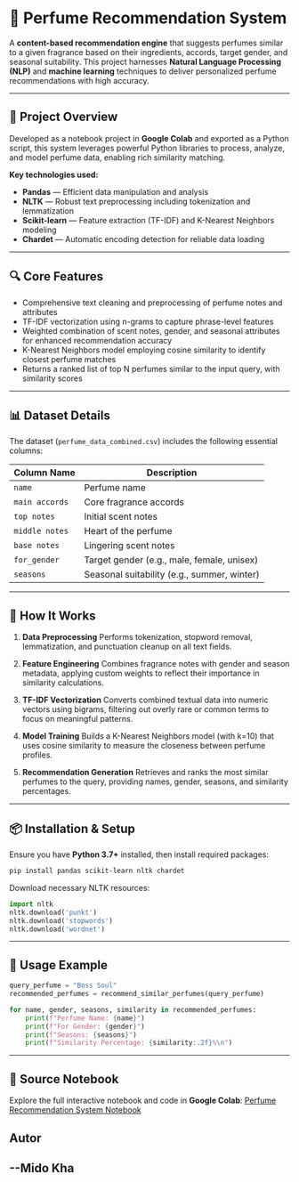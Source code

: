 

# 🧴 Perfume Recommendation System

A **content-based recommendation engine** that suggests perfumes similar to a given fragrance based on their ingredients, accords, target gender, and seasonal suitability. This project harnesses **Natural Language Processing (NLP)** and **machine learning** techniques to deliver personalized perfume recommendations with high accuracy.

---

## 📂 Project Overview

Developed as a notebook project in **Google Colab** and exported as a Python script, this system leverages powerful Python libraries to process, analyze, and model perfume data, enabling rich similarity matching.

**Key technologies used:**

* **Pandas** — Efficient data manipulation and analysis
* **NLTK** — Robust text preprocessing including tokenization and lemmatization
* **Scikit-learn** — Feature extraction (TF-IDF) and K-Nearest Neighbors modeling
* **Chardet** — Automatic encoding detection for reliable data loading

---

## 🔍 Core Features

* Comprehensive text cleaning and preprocessing of perfume notes and attributes
* TF-IDF vectorization using n-grams to capture phrase-level features
* Weighted combination of scent notes, gender, and seasonal attributes for enhanced recommendation accuracy
* K-Nearest Neighbors model employing cosine similarity to identify closest perfume matches
* Returns a ranked list of top N perfumes similar to the input query, with similarity scores

---

## 📊 Dataset Details

The dataset (`perfume_data_combined.csv`) includes the following essential columns:

| Column Name    | Description                                 |
| -------------- | ------------------------------------------- |
| `name`         | Perfume name                                |
| `main accords` | Core fragrance accords                      |
| `top notes`    | Initial scent notes                         |
| `middle notes` | Heart of the perfume                        |
| `base notes`   | Lingering scent notes                       |
| `for_gender`   | Target gender (e.g., male, female, unisex)  |
| `seasons`      | Seasonal suitability (e.g., summer, winter) |

---

## 🧠 How It Works

1. **Data Preprocessing**
   Performs tokenization, stopword removal, lemmatization, and punctuation cleanup on all text fields.

2. **Feature Engineering**
   Combines fragrance notes with gender and season metadata, applying custom weights to reflect their importance in similarity calculations.

3. **TF-IDF Vectorization**
   Converts combined textual data into numeric vectors using bigrams, filtering out overly rare or common terms to focus on meaningful patterns.

4. **Model Training**
   Builds a K-Nearest Neighbors model (with k=10) that uses cosine similarity to measure the closeness between perfume profiles.

5. **Recommendation Generation**
   Retrieves and ranks the most similar perfumes to the query, providing names, gender, seasons, and similarity percentages.

---

## 📦 Installation & Setup

Ensure you have **Python 3.7+** installed, then install required packages:

```bash
pip install pandas scikit-learn nltk chardet
```

Download necessary NLTK resources:

```python
import nltk
nltk.download('punkt')
nltk.download('stopwords')
nltk.download('wordnet')
```

---

## 🚀 Usage Example

```python
query_perfume = "Boss Soul"
recommended_perfumes = recommend_similar_perfumes(query_perfume)

for name, gender, seasons, similarity in recommended_perfumes:
    print(f"Perfume Name: {name}")
    print(f"For Gender: {gender}")
    print(f"Seasons: {seasons}")
    print(f"Similarity Percentage: {similarity:.2f}%\n")
```

---

## 📎 Source Notebook

Explore the full interactive notebook and code in **Google Colab**:
[Perfume Recommendation System Notebook](https://colab.research.google.com/drive/1BBBK4O96ry74ZkB9lB-Sty09oC5bEjko)
## Autor
--Mido Kha
---


